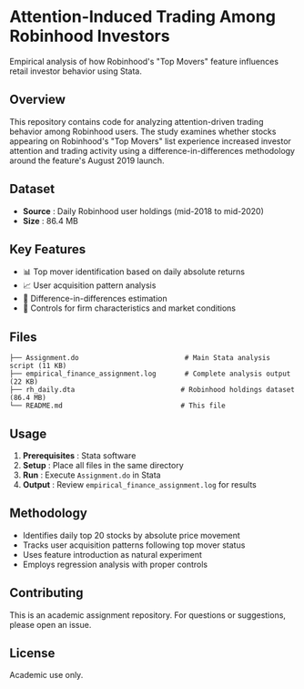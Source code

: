 # Attention-Induced Trading Among Robinhood Investors

Empirical analysis of how Robinhood's "Top Movers" feature influences retail investor behavior using Stata.

## Overview

This repository contains code for analyzing attention-driven trading behavior among Robinhood users. The study examines whether stocks appearing on Robinhood's "Top Movers" list experience increased investor attention and trading activity using a difference-in-differences methodology around the feature's August 2019 launch.

## Dataset

* **Source** : Daily Robinhood user holdings (mid-2018 to mid-2020)
* **Size** : 86.4 MB

## Key Features

* 📊 Top mover identification based on daily absolute returns
* 📈 User acquisition pattern analysis
* 🔬 Difference-in-differences estimation
* 🎯 Controls for firm characteristics and market conditions

## Files

```
├── Assignment.do                          # Main Stata analysis script (11 KB)
├── empirical_finance_assignment.log       # Complete analysis output (22 KB)  
├── rh_daily.dta                          # Robinhood holdings dataset (86.4 MB)
└── README.md                             # This file
```

## Usage

1. **Prerequisites** : Stata software
2. **Setup** : Place all files in the same directory
3. **Run** : Execute `Assignment.do` in Stata
4. **Output** : Review `empirical_finance_assignment.log` for results

## Methodology

* Identifies daily top 20 stocks by absolute price movement
* Tracks user acquisition patterns following top mover status
* Uses feature introduction as natural experiment
* Employs regression analysis with proper controls

## Contributing

This is an academic assignment repository. For questions or suggestions, please open an issue.

## License

Academic use only.
